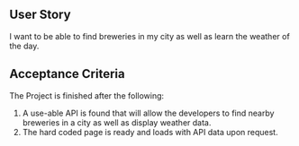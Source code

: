 ## User Story

I want to be able to find breweries in my city as well as learn the weather of the day.

## Acceptance Criteria

The Project is finished after the following:

1. A use-able API is found that will allow the developers to find nearby breweries in a city as well as display weather data.
2. The hard coded page is ready and loads with API data upon request.

